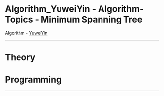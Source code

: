 # Algorithm_YuweiYin - Algorithm-Topics - Minimum Spanning Tree

Algorithm - [YuweiYin](https://github.com/YuweiYin)

---

# Theory


# Programming


---
